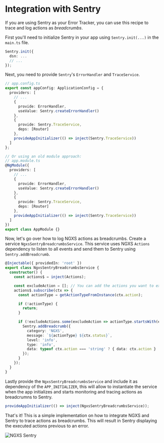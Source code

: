 # Integration with Sentry

If you are using Sentry as your Error Tracker, you can use this recipe to trace and log actions as _breadcrumbs_.

First you'll need to initialize Sentry in your app using `Sentry.init(...)` in the `main.ts` file.

```ts
Sentry.init({
  dsn: ...
  // ...
});
```

Next, you need to provide `Sentry`'s `ErrorHandler` and `TraceService`.

```ts
// app.config.ts
export const appConfig: ApplicationConfig = {
  providers: [
    // ...
    {
      provide: ErrorHandler,
      useValue: Sentry.createErrorHandler()
    },
    {
      provide: Sentry.TraceService,
      deps: [Router]
    },
    provideAppInitializer(() => inject(Sentry.TraceService))
  ]
};

// Or using an old module approach:
// app.module.ts
@NgModule({
  providers: [
    // ...
    {
      provide: ErrorHandler,
      useValue: Sentry.createErrorHandler()
    },
    {
      provide: Sentry.TraceService,
      deps: [Router]
    },
    provideAppInitializer(() => inject(Sentry.TraceService))
  ]
})
export class AppModule {}
```

Now, let's go over how to log NGXS actions as breadcrumbs.
Create a service `NgxsSentryBreadcrumbsService`.
This service uses NGXS `Actions` dependency to listen to all events and send them to Sentry using `Sentry.addBreadcrumb`.

```ts
@Injectable({ providedIn: 'root' })
export class NgxsSentryBreadcrumbsService {
  constructor() {
    const actions$ = inject(Actions);

    const excludeAction = []; // You can add the actions you want to exclude from your breadcrumbs here.
    actions$.subscribe(ctx => {
      const actionType = getActionTypeFromInstance(ctx.action);

      if (!actionType) {
        return;
      }

      if (!excludeActions.some(excludeAction => actionType.startsWith(excludeAction))) {
        Sentry.addBreadcrumb({
          category: 'NGXS',
          message: `${actionType} ${ctx.status}`,
          level: 'info',
          type: 'info',
          data: typeof ctx.action === 'string' ? { data: ctx.action } : ctx.action
        });
      }
    });
  }
}
```

Lastly provide the `NgxsSentryBreadcrumbsService` and include it as dependency of the `APP_INITIALIZER`, this will allow to instantiate the service when the app initializes and starts monitoring and tracing actions as breadcrumns to Sentry.

```ts
provideAppInitializer(() => inject(NgxsSentryBreadcrumbsService));
```

That's it! This is a simple implementation on how to integrate NGXS and Sentry to trace actions as breadcrumbs. This will result in Sentry displaying the executed actions previous to an error.

![NGXS Sentry](../assets/ngxs-sentry-breadcrumbs.png)
